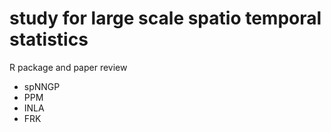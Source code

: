 # study for large scale spatio temporal statistics

R package and paper review

* spNNGP
* PPM
* INLA
* FRK
